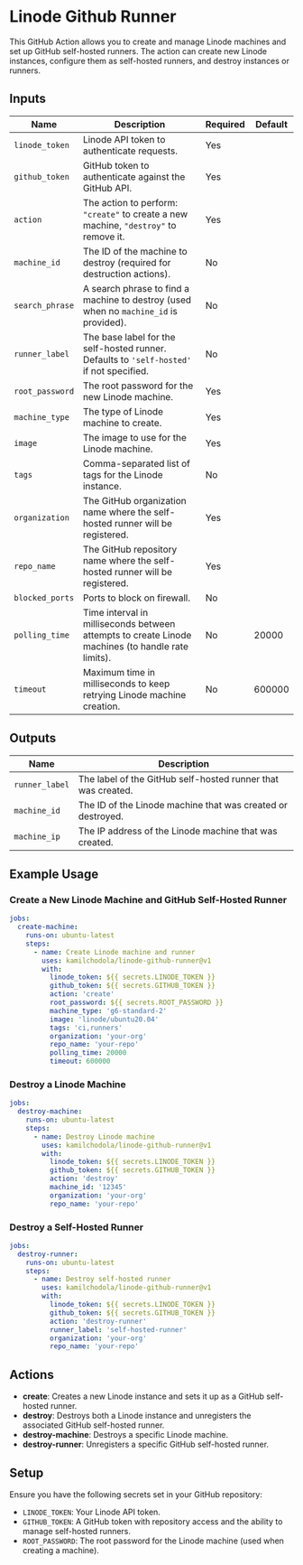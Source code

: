 
# Linode Github Runner

This GitHub Action allows you to create and manage Linode machines and set up GitHub self-hosted runners. The action can create new Linode instances, configure them as self-hosted runners, and destroy instances or runners.

## Inputs

| Name            | Description                                                                                   | Required | Default |
|-----------------|-----------------------------------------------------------------------------------------------|----------|---------|
| `linode_token`   | Linode API token to authenticate requests.                                                    | Yes      |         |
| `github_token`   | GitHub token to authenticate against the GitHub API.                                          | Yes      |         |
| `action`         | The action to perform: `"create"` to create a new machine, `"destroy"` to remove it.          | Yes      |         |
| `machine_id`     | The ID of the machine to destroy (required for destruction actions).                          | No       |         |
| `search_phrase`  | A search phrase to find a machine to destroy (used when no `machine_id` is provided).         | No       |         |
| `runner_label`   | The base label for the self-hosted runner. Defaults to `'self-hosted'` if not specified.      | No       |         |
| `root_password`  | The root password for the new Linode machine.                                                 | Yes      |         |
| `machine_type`   | The type of Linode machine to create.                                                         | Yes      |         |
| `image`          | The image to use for the Linode machine.                                                      | Yes      |         |
| `tags`           | Comma-separated list of tags for the Linode instance.                                         | No       |         |
| `organization`   | The GitHub organization name where the self-hosted runner will be registered.                 | Yes      |         |
| `repo_name`      | The GitHub repository name where the self-hosted runner will be registered.                   | Yes      |         |
| `blocked_ports`  | Ports to block on firewall.                                                                   | No       |         |
| `polling_time`   | Time interval in milliseconds between attempts to create Linode machines (to handle rate limits).                   | No      | 20000        |
| `timeout`        | Maximum time in milliseconds to keep retrying Linode machine creation.                                                                   | No       | 600000        |

## Outputs

| Name           | Description                              |
|----------------|------------------------------------------|
| `runner_label` | The label of the GitHub self-hosted runner that was created. |
| `machine_id`   | The ID of the Linode machine that was created or destroyed. |
| `machine_ip`   | The IP address of the Linode machine that was created.       |

## Example Usage

### Create a New Linode Machine and GitHub Self-Hosted Runner

```yaml
jobs:
  create-machine:
    runs-on: ubuntu-latest
    steps:
      - name: Create Linode machine and runner
        uses: kamilchodola/linode-github-runner@v1
        with:
          linode_token: ${{ secrets.LINODE_TOKEN }}
          github_token: ${{ secrets.GITHUB_TOKEN }}
          action: 'create'
          root_password: ${{ secrets.ROOT_PASSWORD }}
          machine_type: 'g6-standard-2'
          image: 'linode/ubuntu20.04'
          tags: 'ci,runners'
          organization: 'your-org'
          repo_name: 'your-repo'
          polling_time: 20000
          timeout: 600000 
```

### Destroy a Linode Machine

```yaml
jobs:
  destroy-machine:
    runs-on: ubuntu-latest
    steps:
      - name: Destroy Linode machine
        uses: kamilchodola/linode-github-runner@v1
        with:
          linode_token: ${{ secrets.LINODE_TOKEN }}
          github_token: ${{ secrets.GITHUB_TOKEN }}
          action: 'destroy'
          machine_id: '12345'
          organization: 'your-org'
          repo_name: 'your-repo'
```

### Destroy a Self-Hosted Runner

```yaml
jobs:
  destroy-runner:
    runs-on: ubuntu-latest
    steps:
      - name: Destroy self-hosted runner
        uses: kamilchodola/linode-github-runner@v1
        with:
          linode_token: ${{ secrets.LINODE_TOKEN }}
          github_token: ${{ secrets.GITHUB_TOKEN }}
          action: 'destroy-runner'
          runner_label: 'self-hosted-runner'
          organization: 'your-org'
          repo_name: 'your-repo'
```

## Actions

- **create**: Creates a new Linode instance and sets it up as a GitHub self-hosted runner.
- **destroy**: Destroys both a Linode instance and unregisters the associated GitHub self-hosted runner.
- **destroy-machine**: Destroys a specific Linode machine.
- **destroy-runner**: Unregisters a specific GitHub self-hosted runner.

## Setup

Ensure you have the following secrets set in your GitHub repository:

- `LINODE_TOKEN`: Your Linode API token.
- `GITHUB_TOKEN`: A GitHub token with repository access and the ability to manage self-hosted runners.
- `ROOT_PASSWORD`: The root password for the Linode machine (used when creating a machine).
